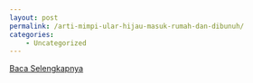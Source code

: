 ```yaml
---
layout: post
permalink: /arti-mimpi-ular-hijau-masuk-rumah-dan-dibunuh/
categories:
    - Uncategorized
---
```


[Baca Selengkapnya](/06)
